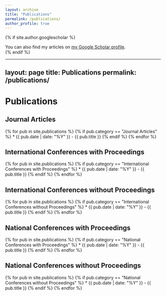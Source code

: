 ```yaml
---
layout: archive
title: "Publications"
permalink: /publications/
author_profile: true
---
```


{% if site.author.googlescholar %}
  <div class="wordwrap">You can also find my articles on <a href="{{site.author.googlescholar}}">my Google Scholar profile</a>.</div>
{% endif %}

<!-- {% include base_path %} -->
<!-- <p> Journal Articles </p>
{% for post in site.publications reversed %}
  {% include archive-single.html %}
{% endfor %} -->

<!--<ul>{% for post in site._publicationsJournals reversed %}
    {% include archive-single-cv.html %}
  {% endfor %}</ul>
  -->

  <!-- <ul>{% for post in site._publications reversed %}
    {% include archive-single-cv.html %}
  {% endfor %}</ul> -->

<!-- <ul>
{% for post in site.publications reversed %}
  {% include archive-single.html %}
{% endfor %}
</ul> -->

---
layout: page
title: Publications
permalink: /publications/
---

# Publications

## Journal Articles
{% for pub in site.publications %}
  {% if pub.category == "Journal Articles" %}
    * {{ pub.date | date: "%Y" }} - {{ pub.title }}
  {% endif %}
{% endfor %}

## International Conferences with Proceedings
{% for pub in site.publications %}
  {% if pub.category == "International Conferences with Proceedings" %}
    * {{ pub.date | date: "%Y" }} - {{ pub.title }}
  {% endif %}
{% endfor %}

## International Conferences without Proceedings
{% for pub in site.publications %}
  {% if pub.category == "International Conferences without Proceedings" %}
    * {{ pub.date | date: "%Y" }} - {{ pub.title }}
  {% endif %}
{% endfor %}

## National Conferences with Proceedings
{% for pub in site.publications %}
  {% if pub.category == "National Conferences with Proceedings" %}
    * {{ pub.date | date: "%Y" }} - {{ pub.title }}
  {% endif %}
{% endfor %}

## National Conferences without Proceedings
{% for pub in site.publications %}
  {% if pub.category == "National Conferences without Proceedings" %}
    * {{ pub.date | date: "%Y" }} - {{ pub.title }}
  {% endif %}
{% endfor %}

